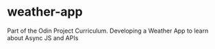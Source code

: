 # weather-app
Part of the Odin Project Curriculum. Developing a Weather App to learn about Async JS and APIs
